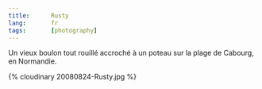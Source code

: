```yaml
---
title:      Rusty
lang:       fr
tags:       [photography]
---
```


Un vieux boulon tout rouillé accroché à un poteau sur la plage de Cabourg, en Normandie.

{% cloudinary 20080824-Rusty.jpg %}
